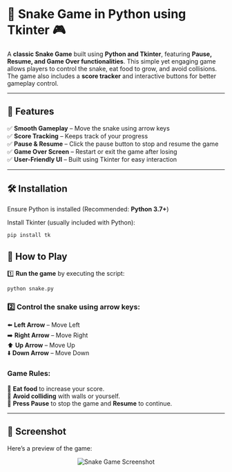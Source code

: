 # 🐍 Snake Game in Python using Tkinter 🎮

A **classic Snake Game** built using **Python and Tkinter**, featuring **Pause, Resume, and Game Over functionalities**. This simple yet engaging game allows players to control the snake, eat food to grow, and avoid collisions. The game also includes a **score tracker** and interactive buttons for better gameplay control.

---

## 📌 Features
✅ **Smooth Gameplay** – Move the snake using arrow keys  
✅ **Score Tracking** – Keeps track of your progress  
✅ **Pause & Resume** – Click the pause button to stop and resume the game  
✅ **Game Over Screen** – Restart or exit the game after losing  
✅ **User-Friendly UI** – Built using Tkinter for easy interaction  

---

## 🛠 Installation

Ensure Python is installed (Recommended: **Python 3.7+**)

Install Tkinter (usually included with Python):
```bash
pip install tk
```

## 🚀 How to Play
1️⃣ **Run the game** by executing the script:
   ```bash
   python snake.py
```
### 2️⃣ Control the snake using arrow keys:

⬅️ **Left Arrow** – Move Left  
➡️ **Right Arrow** – Move Right  
⬆️ **Up Arrow** – Move Up  
⬇️ **Down Arrow** – Move Down  

### Game Rules:

🥕 **Eat food** to increase your score.  
🚧 **Avoid colliding** with walls or yourself.  
🔄 **Press Pause** to stop the game and **Resume** to continue.  

---
## 📸 Screenshot

Here’s a preview of the game:

<p align="center">
  <img src="images/screenshot.png" alt="Snake Game Screenshot">
</p>


